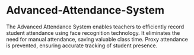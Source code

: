 # Advanced-Attendance-System
The Advanced Attendance System enables teachers to efficiently record student attendance using face recognition technology. It eliminates the need for manual attendance, saving valuable class time. Proxy attendance is prevented, ensuring accurate tracking of student presence.
